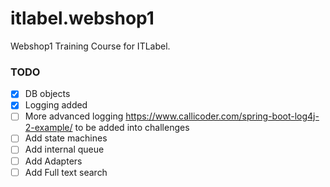 # itlabel.webshop1
Webshop1 Training Course for ITLabel.


### TODO

- [x] DB objects
- [x] Logging added
- [ ] More advanced logging https://www.callicoder.com/spring-boot-log4j-2-example/ to be added into challenges
- [ ] Add state machines
- [ ] Add internal queue
- [ ] Add Adapters
- [ ] Add Full text search
